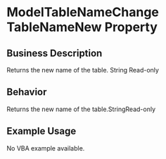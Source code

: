 # ModelTableNameChange TableNameNew Property

## Business Description
Returns the new name of the table. String Read-only

## Behavior
Returns the new name of the table.StringRead-only

## Example Usage
No VBA example available.